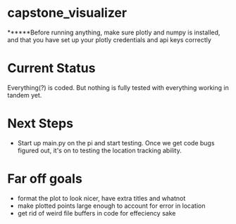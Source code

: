 # capstone_visualizer

******Before running anything, make sure plotly and numpy is installed, and that you have set up your plotly credentials and api keys correctly

# Current Status
Everything(?) is coded. But nothing is fully tested with everything working in tandem yet.

# Next Steps
- Start up main.py on the pi and start testing. Once we get code bugs figured out, it's on to testing the location tracking ability.

# Far off goals
- format the plot to look nicer, have extra titles and whatnot
- make plotted points large enough to account for error in location
- get rid of weird file buffers in code for effeciency sake



